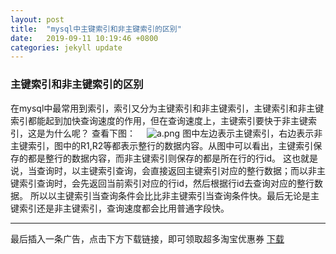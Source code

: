 ```yaml
---
layout: post
title:  "mysql中主键索引和非主键索引的区别"
date:   2019-09-11 10:19:46 +0800
categories: jekyll update
---
```


### 主键索引和非主键索引的区别
在mysql中最常用到索引，索引又分为主键索引和非主键索引，主键索引和非主键索引都能起到加快查询速度的作用，但在查询速度上，主键索引要快于非主键索引，这是为什么呢？
	查看下图：
　![a.png](https://i.loli.net/2019/09/11/V8JFlgfOHQKn3jo.png)
	图中左边表示主键索引，右边表示非主键索引，图中的R1,R2等都表示整行的数据内容。从图中可以看出，主键索引保存的都是整行的数据内容，而非主键索引则保存的都是所在行的行id。
	这也就是说，当查询时，以主键索引查询，会直接返回主键索引对应的整行数据；而以非主键索引查询时，会先返回当前索引对应的行id，然后根据行id去查询对应的整行数据。
	所以以主键索引当查询条件会比比非主键索引当查询条件快。最后无论是主键索引还是非主键索引，查询速度都会比用普通字段快。
	
***


最后插入一条广告，点击下方下载链接，即可领取超多淘宝优惠券
[下载](https://www.pgyer.com/za2V)